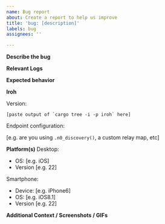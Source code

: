 ```yaml
---
name: Bug report
about: Create a report to help us improve
title: 'bug: [description]'
labels: bug
assignees: ''

---
```


**Describe the bug**
<!-- A clear and concise description of what the bug is. -->

**Relevant Logs**
<!-- Setup `tracing_subscriber` in your application and use the `RUST_LOG = debug` env variable to turn on debug logs. Please see: https://docs.rs/tracing-subscriber/latest/tracing_subscriber/fmt/fn.init.html -->

**Expected behavior**
<!-- A clear and concise description of what you expected to happen. -->

**Iroh**

Version:<!-- (please complete the following information) -->

```
[paste output of `cargo tree -i -p iroh` here]
```

Endpoint configuration:<!-- (please complete the following information) -->

[e.g. are you using `.n0_discovery()`, a custom relay map, etc]

**Platform(s)**
Desktop<!-- (please complete the following information) -->:
 - OS: [e.g. iOS]
 - Version [e.g. 22]

Smartphone<!-- (please complete the following information) -->:
 - Device: [e.g. iPhone6]
 - OS: [e.g. iOS8.1]
 - Version [e.g. 22]

**Additional Context / Screenshots / GIFs**
<!-- Add any other context about the problem here. -->
